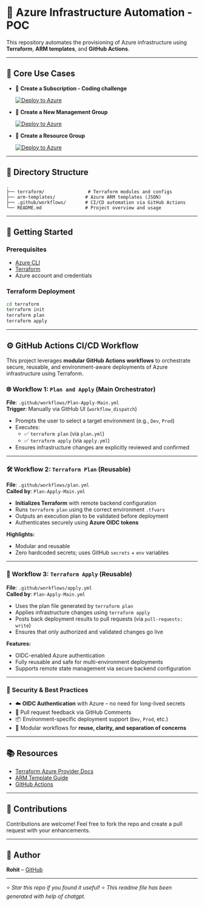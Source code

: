
# 🚀 Azure Infrastructure Automation - POC

This repository automates the provisioning of Azure infrastructure using **Terraform**, **ARM templates**, and **GitHub Actions**.

---

## 📌 Core Use Cases

- 🔹 **Create a Subscription - Coding challenge**
  
  [![Deploy to Azure](https://aka.ms/deploytoazurebutton)]()

- 🔹 **Create a New Management Group**

  [![Deploy to Azure](https://aka.ms/deploytoazurebutton)]()

- 🔹 **Create a Resource Group**

  [![Deploy to Azure](https://aka.ms/deploytoazurebutton)]()

---

## 📁 Directory Structure

```
.
├── terraform/                # Terraform modules and configs
├── arm-templates/           # Azure ARM templates (JSON)
├── .github/workflows/       # CI/CD automation via GitHub Actions
└── README.md                # Project overview and usage
```

---

## 🚀 Getting Started

### Prerequisites
- [Azure CLI](https://learn.microsoft.com/en-us/cli/azure/install-azure-cli)
- [Terraform](https://developer.hashicorp.com/terraform/downloads)
- Azure account and credentials

### Terraform Deployment

```bash
cd terraform
terraform init
terraform plan
terraform apply
```

---

## ⚙️ GitHub Actions CI/CD Workflow

This project leverages **modular GitHub Actions workflows** to orchestrate secure, reusable, and environment-aware deployments of Azure infrastructure using Terraform.

### 🌐 Workflow 1: `Plan and Apply` (Main Orchestrator)

**File**: `.github/workflows/Plan-Apply-Main.yml`  
**Trigger**: Manually via GitHub UI (`workflow_dispatch`)

- Prompts the user to select a target environment (e.g., `Dev`, `Prod`)
- Executes:
  - ✅ `terraform plan` (via `plan.yml`)
  - ✅ `terraform apply` (via `apply.yml`)
- Ensures infrastructure changes are explicitly reviewed and confirmed

---

### 🛠️ Workflow 2: `Terraform Plan` (Reusable)

**File**: `.github/workflows/plan.yml`  
**Called by**: `Plan-Apply-Main.yml`

- **Initializes Terraform** with remote backend configuration
- Runs `terraform plan` using the correct environment `.tfvars`
- Outputs an execution plan to be validated before deployment
- Authenticates securely using **Azure OIDC tokens**

**Highlights:**
- Modular and reusable
- Zero hardcoded secrets; uses GitHub `secrets` + `env` variables

---

### 🚀 Workflow 3: `Terraform Apply` (Reusable)

**File**: `.github/workflows/apply.yml`  
**Called by**: `Plan-Apply-Main.yml`

- Uses the plan file generated by `terraform plan`
- Applies infrastructure changes using `terraform apply`
- Posts back deployment results to pull requests (via `pull-requests: write`)
- Ensures that only authorized and validated changes go live

**Features:**
- OIDC-enabled Azure authentication
- Fully reusable and safe for multi-environment deployments
- Supports remote state management via secure backend configuration

---

### 🔐 Security & Best Practices

- ☁️ **OIDC Authentication** with Azure – no need for long-lived secrets
- 💬 Pull request feedback via GitHub Comments
- 📦 Environment-specific deployment support (`Dev`, `Prod`, etc.)
- 🔁 Modular workflows for **reuse, clarity, and separation of concerns**

---

## 📚 Resources

- [Terraform Azure Provider Docs](https://registry.terraform.io/providers/hashicorp/azurerm/latest/docs)
- [ARM Template Guide](https://learn.microsoft.com/en-us/azure/azure-resource-manager/templates/overview)
- [GitHub Actions](https://docs.github.com/en/actions)

---

## 🙌 Contributions

Contributions are welcome! Feel free to fork the repo and create a pull request with your enhancements.

---

## 👤 Author

**Rohit** – [GitHub](https://github.com/rohitcivi)

---

⭐ *Star this repo if you found it useful!*
⭐ *This readme file has been generated with help of chatgpt.*
